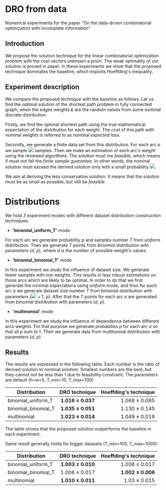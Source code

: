# DRO from data
Numerical experiments for the paper "On the data-driven combinatorial optimization with incomplete information"

## Introduction
We propose the solution technique for the linear combinatorial optimization problem with the cost vectors unknown a priori. The weak optimality of our solution is proved in paper. In these experiments we show that the proposed technique dominates the baseline, which exploits Hoeffding's inequality.

## Experiment description

We compare the proposed technique with the baseline as follows. Let us find the optimal solution of the shortest path problem in fully connected graph, when the edges weights **c** are the random values from some nominal discrete distribution.  

Firstly, we find the optimal shortest path using the true mathematical expectation of the distribution for each weight. The cost of this path with nominal weights is referred to as _nominal expected loss._ 

Secondly, we generate a finite data set from this distribution. For each arc _a_ we sample  <img src="https://render.githubusercontent.com/render/math?math=T_a \in (T_{min}, T_{max})"> samples. Then we make an estimation of each arc's weight using the reviewed algorithms. The solution must me _feasible_, which means if must not fail the _finite sample guarantee_. In other words, the nominal solution must exceed the derived solution only with a small probability <img src="https://render.githubusercontent.com/render/math?math=\alpha = 0.05">.

We aim at deriving the less conservative solution. It means that the solution must be as small as possible, but still be _feasible_.

# Distributions

We hold *3* experiment modes with different dataset distribution construction techniques.

* **'binomial_uniform_T'** mode

For each arc we generate probability _p_ and samples number _T_ from *uniform* distribution. Then we generate _T_ points from *binomial* distribution with parameters (_d_, _p_), where _d_ is the number of possible weight's values. 

* **'binomial_binomial_T'** mode

In this experiment we study the influence of dataset size. We generate fewer samples with low weights. This results in less robust estimations on those arcs which are likely to be optimal. In order to do that we first generate the nominal expectations using _uniform_ mode, and then for each arc _a_ we generate dataset size number _T_ from binomial distribution with parameters (<img src="https://render.githubusercontent.com/render/math?math=T_{max} - T_{min}"> + 1, p). After that the _T_ points for each arc _a_ are generated from _binomial_ distribution with parameters (_d, p_).

* **'multinomial'** mode

In this experiment we study the influence of dependence between different arcs weights. For that purpose we generate probabilies _p_ for each arc _a_ so that all _p_ sum to 1. Then we generate data from multinomial distribution with parameters (_d, p_).

## Results

The results are expressed in the following table. Each number is the ratio of derived solution to nominal solution. Smallest numbers are the best, but they cannot not be less than 1 due to feasibility constraint. The parameters are default (h=w=5, T_min=10, T_max=100)

| Distribution        | DRO technique          |  Hoeffding's technique |
| ------------- |:-------------:| -----:|
|   binomial_uniform_T   | **1.016 ± 0.037** | 1.068 ± 0.085 |
| binomial_binomial_T      | **1.035 ± 0.051** | 1.130 ±  0.145 |
| multinomial | **1.023 ± 0.014** | 1.049 ± 0.019 |

The table shows that the proposed solution outperforms the baseline in each experiment.

Same result generally holds for bigger datasets (T_min=100, T_max=1000):

| Distribution        | DRO technique          |  Hoeffding's technique |
| ------------- |:-------------:| -----:|
|   binomial_uniform_T   | **1.003 ± 0.010** | 1.006 ± 0.017 |
| binomial_binomial_T      | 1.006 ± 0.017 | **1.002 ±  0.006** |
| multinomial | **1.010 ± 0.011** | 1.03 ± 0.015 |

